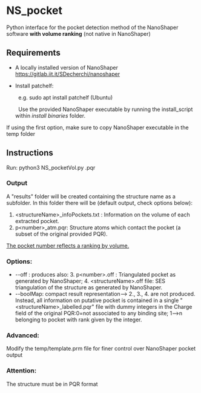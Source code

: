 # NS_pocket
Python interface for the pocket detection method of the NanoShaper software **with volume ranking** (not native in NanoShaper)

## Requirements

- A locally installed version of NanoShaper https://gitlab.iit.it/SDecherchi/nanoshaper
- Install patchelf:

  &nbsp; e.g. sudo apt install patchelf (Ubuntu)
  
  &nbsp; Use the provided NanoShaper executable by running the install_script within *install binaries* folder.
 
If using the first option, make sure to copy NanoShaper executable in the temp folder

## Instructions

Run: python3 NS_pocketVol.py <structureName>.pqr
 
 ### Output
  A "results" folder will be created containing the structure name as a subfolder. 
  In this folder there will be (default output, check options below):
 
  1. \<structureName\>_infoPockets.txt : Information on the volume of each extracted pocket.
  2. p\<number\>_atm.pqr: Structure atoms which contact the pocket (a subset of the original provided PQR).
  
  
  <ins>The pocket number reflects a ranking by volume.</ins>
  
  ### Options:
   - --off : produces also: 3. p\<number\>.off : Triangulated pocket as generated by NanoShaper; 4. \<structureName\>.off file: SES triangulation of the structure as generated by NanoShaper.
   - --boolMap: compact result representation--> 2., 3., 4. are not produced. Instead, all information on putative pocket is contained in a single "\<structureName\>_labelled.pqr" file with dummy integers in the Charge field of the original PQR:0=not associated to any binding site; 1-->n belonging to pocket with rank given by the integer.
   
   
  ### Advanced: 
  Modify the temp/template.prm file for finer control over NanoShaper pocket output
### Attention:
  The structure must be in PQR format
